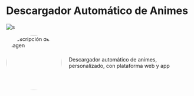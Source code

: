 <h1>Descargador Automático de Animes</h1>

![s](https://i.pinimg.com/564x/fb/8c/c1/fb8cc1317fa7894f08dd1b2232a76dc2.jpg)

<div style="display: flex; align-items: center;">
    <img src="https://i.pinimg.com/564x/fb/8c/c1/fb8cc1317fa7894f08dd1b2232a76dc2.jpg" alt="Descripción de la imagen" style="border-radius: 50%; width: 150px; height: 150px; margin-right: 20px;">
    <p>Descargador automático de animes, personalizado, con plataforma web y app</p>
</div>
